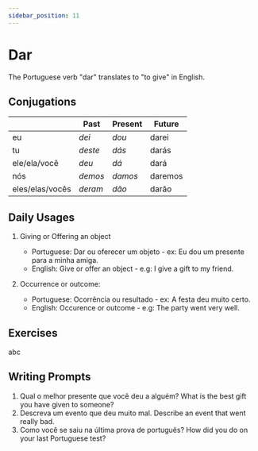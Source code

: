 ```yaml
---
sidebar_position: 11
---
```


# Dar

The Portuguese verb "dar" translates to "to give" in English.

## Conjugations

|                 | Past    | Present | Future  |
| --------------- | ------- | ------- | ------- |
| eu              | _dei_   | _dou_   | darei   |
| tu              | _deste_ | _dás_   | darás   |
| ele/ela/você    | _deu_   | _dá_    | dará    |
| nós             | _demos_ | _damos_ | daremos |
| eles/elas/vocês | _deram_ | _dão_   | darão   |

## Daily Usages

1. Giving or Offering an object

   - Portuguese: Dar ou oferecer um objeto - ex: Eu dou um presente para a minha amiga.
   - English: Give or offer an object - e.g: I give a gift to my friend.

2. Occurrence or outcome:

   - Portuguese: Ocorrência ou resultado - ex: A festa deu muito certo.
   - English: Occurence or outcome - e.g: The party went very well.

## Exercises

abc

## Writing Prompts

1. Qual o melhor presente que você deu a alguém? What is the best gift you have given to someone?
2. Descreva um evento que deu muito mal. Describe an event that went really bad.
3. Como você se saiu na última prova de português? How did you do on your last Portuguese test?

